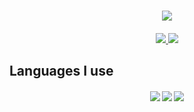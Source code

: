 <h1 align="center">
  <a href="https://git.io/typing-svg">
    <img src="https://readme-typing-svg.herokuapp.com/?lines=Hello,+There!+👋;This+is+Hawkins+Peterson;Nice+to+meet+you!&center=true&size=30">
  </a>
</h1>
<h5 align="center">
<a href="https://www.linkedin.com/in/hawkins-peterson/" title="linkedin"><img src="https://img.shields.io/badge/-LinkedIn-blue?style=for-the-badge&logo=LinkedIn&logo-color=white"> </a>
<a href="mailto:hawkinspeterson03@gmail.com" title="gmail"><img src="https://img.shields.io/badge/-HawkinsPeterson03@gmail.com-red?style=for-the-badge&logo=Gmail&logo-color=white"></a> 
</h5> <!---           LINKS!            --->

## Languages I use

<h5 align="center">
  <img src="https://img.shields.io/badge/-Python-white?style=for-the-badge&logo=Python&logo-color=black">
  <img src="https://img.shields.io/badge/-Java-white?style=for-the-badge&logo=Java&logo-color=black">
  <img src="https://img.shields.io/badge/-C-white?style=for-the-badge&logo=C&logo=color=black">
</h5>
